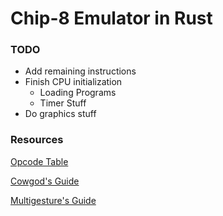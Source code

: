 # Chip-8 Emulator in Rust

### TODO
- Add remaining instructions
- Finish CPU initialization
    * Loading Programs
    * Timer Stuff
- Do graphics stuff

### Resources
[Opcode Table](https://en.wikipedia.org/wiki/CHIP-8#Opcode_table)

[Cowgod's Guide](http://devernay.free.fr/hacks/chip8/C8TECH10.HTM#0.1)

[Multigesture's Guide](http://www.multigesture.net/articles/how-to-write-an-emulator-chip-8-interpreter/)
